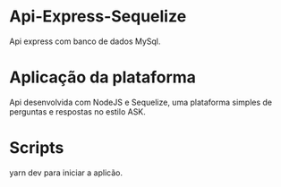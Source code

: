 # Api-Express-Sequelize

Api express com  banco de dados MySql.

# Aplicação da plataforma

Api desenvolvida com NodeJS e Sequelize, uma plataforma simples de perguntas e respostas no estilo ASK. 

# Scripts
yarn dev para iniciar a aplicão.
